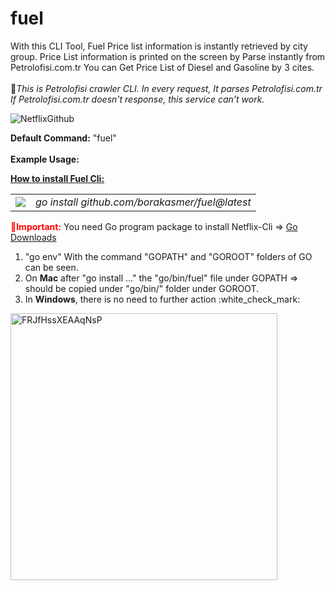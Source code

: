 # fuel
With this CLI Tool, Fuel Price list information is instantly retrieved by city group. Price List information is printed on the screen by Parse instantly from Petrolofisi.com.tr You can Get Price List of Diesel and Gasoline by 3 cites.
<br><br>
&#x1F34E;<I>This is Petrolofisi crawler CLI. In every request, It parses Petrolofisi.com.tr If Petrolofisi.com.tr doesn't response, this service can't work.</I>


![NetflixGithub](https://user-images.githubusercontent.com/9459881/165043647-7e6bad74-623d-405e-8f36-676dd32caf58.png)<br>

<b>Default Command:</b> "fuel" </br></br>
<b>Example Usage:</b>

<b><u>How to install Fuel Cli:</u></b><br>

<table><tr><td><img src="https://user-images.githubusercontent.com/9459881/165053981-38543faf-4bae-4500-8c28-fd5f497e0f46.gif"></img></td>
  <td><i>go install github.com/borakasmer/fuel@latest</i></td></tr></table>

<span style="color: red"><b>&#x1F534;Important:</b></span> You need Go program package to install Netflix-Cli => <a href="https://go.dev/dl/" target="_blank">Go Downloads</a> </br>
<ol>
  <li>"go env" With the command "GOPATH" and "GOROOT" folders of GO can be seen.</li>
  <li>On <b>Mac</b> after "go install ..." the "go/bin/fuel" file under GOPATH => should be copied under "go/bin/" folder under GOROOT.</li>
  <li>In <b>Windows</b>, there is no need to further action :white_check_mark:</li>
</ol>
<img width="427" alt="FRJfHssXEAAqNsP" src="https://user-images.githubusercontent.com/9459881/165074359-572ca085-b1bd-4dbc-840f-43b1690a6319.png">
